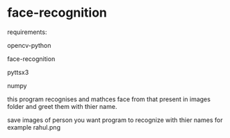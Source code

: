 # face-recognition

requirements:

opencv-python

face-recognition

pyttsx3

numpy


this program recognises and mathces face from that present in images folder and greet them with thier name.

save images of person you want program to recognize with thier names for example rahul.png

